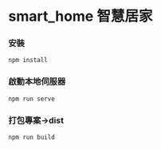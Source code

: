 # smart_home 智慧居家

### 安裝
```
npm install
```

### 啟動本地伺服器
```
npm run serve
```

### 打包專案->dist
```
npm run build
```

